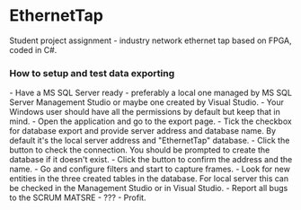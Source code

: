 # EthernetTap
Student project assignment - industry network ethernet tap based on FPGA, coded in C#.

<h3>How to setup and test data exporting</h3>
- Have a MS SQL Server ready - preferably a local one managed by MS SQL Server Management Studio or maybe one created by Visual Studio.
- Your Windows user should have all the permissions by default but keep that in mind.
- Open the application and go to the export page.
- Tick the checkbox for database export and provide server address and database name. By default it's the local server address and "EthernetTap" database.
- Click the button to check the connection. You should be prompted to create the database if it doesn't exist.
- Click the button to confirm the address and the name.
- Go and configure filters and start to capture frames.
- Look for new entities in the three created tables in the database. For local server this can be checked in the Management Studio or in Visual Studio.
- Report all bugs to the SCRUM MATSRE
- ???
- Profit.